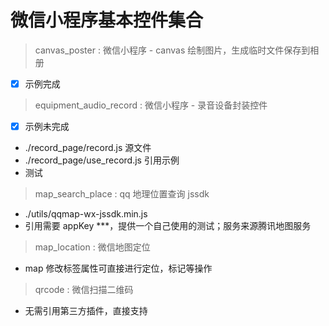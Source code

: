 # 微信小程序基本控件集合

> canvas_poster : 微信小程序 - canvas 绘制图片，生成临时文件保存到相册

* [x] 示例完成

> equipment_audio_record : 微信小程序 - 录音设备封装控件

- [x] 示例未完成

- ./record_page/record.js 源文件
- ./record_page/use_record.js 引用示例
- 测试

> map_search_place : qq 地理位置查询 jssdk

- ./utils/qqmap-wx-jssdk.min.js
- 引用需要 appKey ***，提供一个自己使用的测试；服务来源腾讯地图服务

> map_location : 微信地图定位

- map 修改标签属性可直接进行定位，标记等操作

> qrcode : 微信扫描二维码

- 无需引用第三方插件，直接支持



